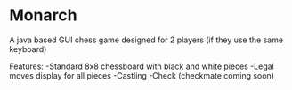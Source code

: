 # Monarch
A java based GUI chess game designed for 2 players (if they use the same keyboard)

Features: 
-Standard 8x8 chessboard with black and white pieces
-Legal moves display for all pieces
-Castling
-Check (checkmate coming soon)
